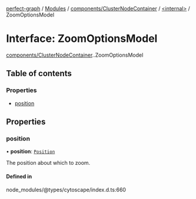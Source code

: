 [perfect-graph](../README.md) / [Modules](../modules.md) / [components/ClusterNodeContainer](../modules/components_ClusterNodeContainer.md) / [<internal\>](../modules/components_ClusterNodeContainer._internal_.md) / ZoomOptionsModel

# Interface: ZoomOptionsModel

[components/ClusterNodeContainer](../modules/components_ClusterNodeContainer.md).[<internal>](../modules/components_ClusterNodeContainer._internal_.md).ZoomOptionsModel

## Table of contents

### Properties

- [position](components_ClusterNodeContainer._internal_.ZoomOptionsModel.md#position)

## Properties

### position

• **position**: [`Position`](components_ClusterNodeContainer._internal_.Position.md)

The position about which to zoom.

#### Defined in

node_modules/@types/cytoscape/index.d.ts:660
